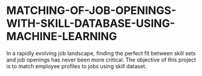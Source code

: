 # MATCHING-OF-JOB-OPENINGS-WITH-SKILL-DATABASE-USING-MACHINE-LEARNING
 In a rapidly evolving job landscape, finding the perfect fit between skill sets and job openings has never been more critical. The objective of this project is to match employee profiles to jobs using skill dataset.
